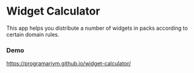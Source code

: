 # Widget Calculator

This app helps you distribute a number of widgets in packs according to certain domain rules.

### Demo

https://programarivm.github.io/widget-calculator/
